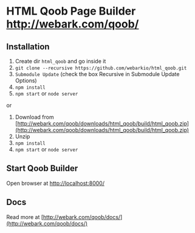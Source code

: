 # HTML Qoob Page Builder <a href="http://webark.com/qoob/">http://webark.com/qoob/</a>

## Installation

1. Create dir `html_qoob` and go inside it
2. `git clone --recursive https://github.com/webarkio/html_qoob.git`
3. `Submodule Update` (check the box Recursive in Submodule Update Options)
4. `npm install`
5. `npm start` or `node server`

or

1. Download from [http://webark.com/qoob/downloads/html_qoob/build/html_qoob.zip](http://webark.com/qoob/downloads/html_qoob/build/html_qoob.zip)
2. Unzip
3. `npm install`
4. `npm start` or `node server`

## Start Qoob Builder

Open browser at [http://localhost:8000/](http://localhost:8000/)

## Docs

Read more at [http://webark.com/qoob/docs/](http://webark.com/qoob/docs/)
